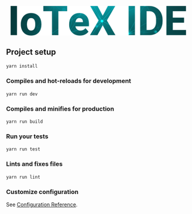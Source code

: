 <p align="center">
  <img src="https://github.com/iotexproject/iotex-studio/blob/master/ide.png" width="480px">
</p>

## Project setup
```
yarn install
```

### Compiles and hot-reloads for development
```
yarn run dev
```

### Compiles and minifies for production
```
yarn run build
```

### Run your tests
```
yarn run test
```

### Lints and fixes files
```
yarn run lint
```

### Customize configuration
See [Configuration Reference](https://cli.vuejs.org/config/).

